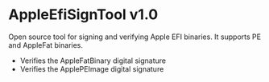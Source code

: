 AppleEfiSignTool v1.0
==============

Open source tool for signing and verifying Apple EFI binaries. It supports PE and AppleFat binaries.

- Verifies the AppleFatBinary digital signature 
- Verifies the ApplePEImage digital signature 

